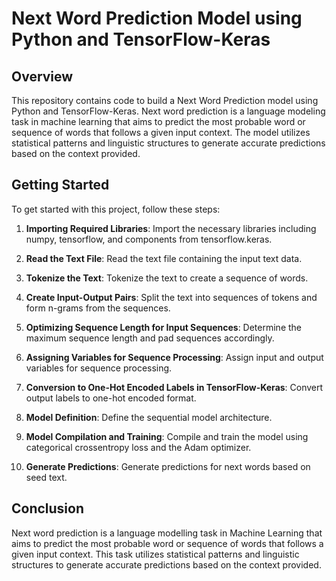 # Next Word Prediction Model using Python and TensorFlow-Keras

## Overview

This repository contains code to build a Next Word Prediction model using Python and TensorFlow-Keras. Next word prediction is a language modeling task in machine learning that aims to predict the most probable word or sequence of words that follows a given input context. The model utilizes statistical patterns and linguistic structures to generate accurate predictions based on the context provided.

## Getting Started

To get started with this project, follow these steps:

1. **Importing Required Libraries**: Import the necessary libraries including numpy, tensorflow, and components from tensorflow.keras.

2. **Read the Text File**: Read the text file containing the input text data.

3. **Tokenize the Text**: Tokenize the text to create a sequence of words.

4. **Create Input-Output Pairs**: Split the text into sequences of tokens and form n-grams from the sequences.

5. **Optimizing Sequence Length for Input Sequences**: Determine the maximum sequence length and pad sequences accordingly.

6. **Assigning Variables for Sequence Processing**: Assign input and output variables for sequence processing.

7. **Conversion to One-Hot Encoded Labels in TensorFlow-Keras**: Convert output labels to one-hot encoded format.

8. **Model Definition**: Define the sequential model architecture.

9. **Model Compilation and Training**: Compile and train the model using categorical crossentropy loss and the Adam optimizer.

10. **Generate Predictions**: Generate predictions for next words based on seed text.

## Conclusion

Next word prediction is a language modelling task in Machine Learning that aims to predict the most probable word or sequence of words that follows a given input context. This task utilizes statistical patterns and linguistic structures to generate accurate predictions based on the context provided.
